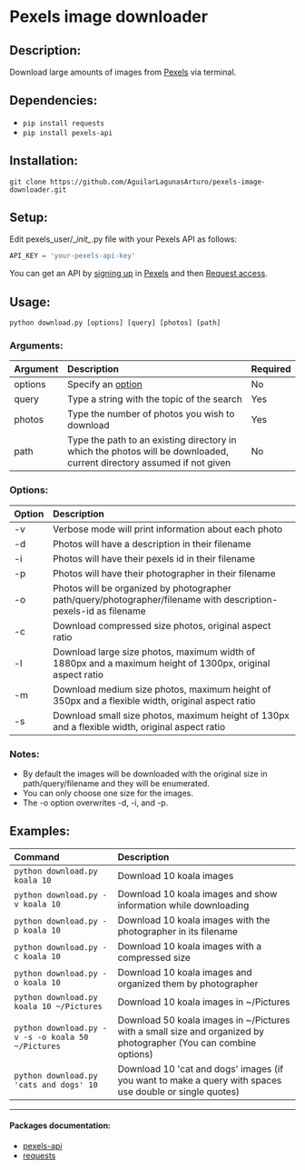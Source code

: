 # Pexels image downloader

## Description:
Download large amounts of images from [Pexels][0] via terminal.  

## Dependencies:
- `pip install requests`  
- `pip install pexels-api`  

## Installation:
`git clone https://github.com/AguilarLagunasArturo/pexels-image-downloader.git`

## Setup:
Edit pexels_user/\__init\__.py file with your Pexels API as follows:
```python
API_KEY = 'your-pexels-api-key'
```
You can get an API by [signing up][2] in [Pexels][0] and then [Request access][1].

## Usage:
`python download.py [options] [query] [photos] [path]`

### Arguments:
|Argument|Description|Required|
|:-|:-|:-|
|options|Specify an [option][5]|No|
|query|Type a string with the topic of the search|Yes|
|photos|Type the number of photos you wish to download|Yes|
|path|Type the path to an existing directory in which the photos will be downloaded, current directory assumed if not given|No|

### Options:
|Option|Description|
|:-|:-|
|-v|Verbose mode will print information about each photo|
|-d|Photos will have a description in their filename|
|-i|Photos will have their pexels id in their filename|
|-p|Photos will have their photographer in their filename|
|-o|Photos will be organized by photographer path/query/photographer/filename with description-pexels-id as filename|
|-c|Download compressed size photos, original aspect ratio|
|-l|Download large size photos, maximum width of 1880px and a maximum height of 1300px, original aspect ratio|
|-m|Download medium size photos, maximum height of 350px and a flexible width, original aspect ratio|
|-s|Download small size photos, maximum height of 130px and a flexible width, original aspect ratio|

### Notes:
- By default the images will be downloaded with the original size in path/query/filename and they will be enumerated.  
- You can only choose one size for the images.
- The -o option overwrites -d, -i, and -p.

## Examples:
|Command|Description|
|:-|:-|
|`python download.py koala 10`|Download 10 koala images|
|`python download.py -v koala 10`|Download 10 koala images and show information while downloading|
|`python download.py -p koala 10`|Download 10 koala images with the photographer in its filename|
|`python download.py -c koala 10`|Download 10 koala images with a compressed size|
|`python download.py -o koala 10`|Download 10 koala images and organized them by photographer|
|`python download.py koala 10 ~/Pictures`|Download 10 koala images in ~/Pictures|
|`python download.py -v -s -o koala 50 ~/Pictures`|Download 50 koala images in ~/Pictures with a small size and organized by photographer (You can combine options)|
|`python download.py 'cats and dogs' 10`|Download 10 'cat and dogs' images (if you want to make a query with spaces use double or single quotes)|
---
#### Packages documentation:
- [pexels-api][3]
- [requests][4]

[0]: https://www.pexels.com/                            "Pexels: Website"
[1]: https://www.pexels.com/api/                        "Pexels: API website"
[2]: https://www.pexels.com/join/                       "Pexels: Sign up page"
[3]: https://github.com/AguilarLagunasArturo/pexels-api "Source code: pexels-api package"
[4]: https://2.python-requests.org/en/master/           "Documentation: requests package"
[5]: #options                                           "download.py: options"
